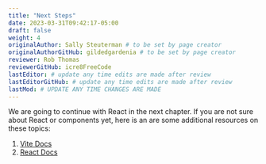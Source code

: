 ```yaml
---
title: "Next Steps"
date: 2023-03-31T09:42:17-05:00
draft: false
weight: 4
originalAuthor: Sally Steuterman # to be set by page creator
originalAuthorGitHub: gildedgardenia # to be set by page creator
reviewer: Rob Thomas
reviewerGitHub: icre8FreeCode
lastEditor: # update any time edits are made after review
lastEditorGitHub: # update any time edits are made after review
lastMod: # UPDATE ANY TIME CHANGES ARE MADE
---
```


We are going to continue with React in the next chapter. If you are not sure about React or components yet, here is an are some additional resources on these topics:

1. [Vite Docs](http://localhost:8081/devdocs_en_vite_2025-01/index)
1. [React Docs](http://localhost:8081/devdocs_en_react_2025-01/index)